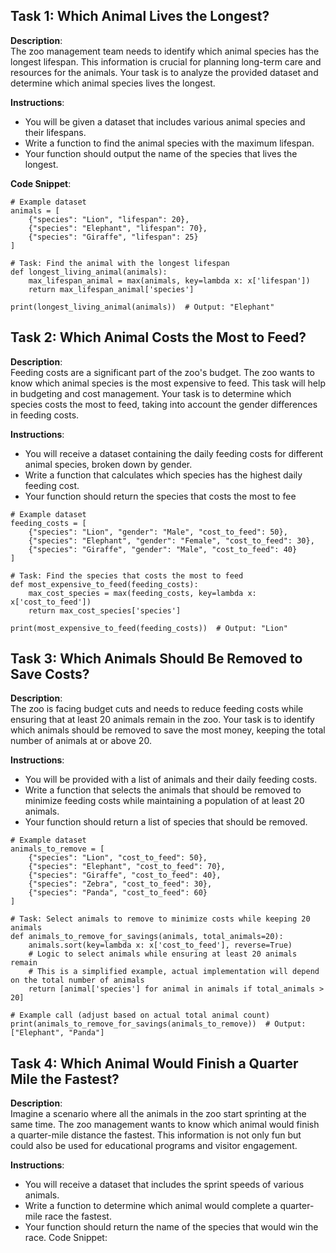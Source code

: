 ## Task 1: Which Animal Lives the Longest?




**Description**:  
The zoo management team needs to identify which animal species has the longest lifespan. This information is crucial for planning long-term care and resources for the animals. Your task is to analyze the provided dataset and determine which animal species lives the longest.



**Instructions**:

- You will be given a dataset that includes various animal species and their lifespans.
- Write a function to find the animal species with the maximum lifespan.
- Your function should output the name of the species that lives the longest.




**Code Snippet**:
```
# Example dataset
animals = [
    {"species": "Lion", "lifespan": 20},
    {"species": "Elephant", "lifespan": 70},
    {"species": "Giraffe", "lifespan": 25}
]

# Task: Find the animal with the longest lifespan
def longest_living_animal(animals):
    max_lifespan_animal = max(animals, key=lambda x: x['lifespan'])
    return max_lifespan_animal['species']

print(longest_living_animal(animals))  # Output: "Elephant"
```
## Task 2: Which Animal Costs the Most to Feed?




**Description**:  
Feeding costs are a significant part of the zoo's budget. The zoo wants to know which animal species is the most expensive to feed. This task will help in budgeting and cost management. Your task is to determine which species costs the most to feed, taking into account the gender differences in feeding costs.

**Instructions**:

- You will receive a dataset containing the daily feeding costs for different animal species, broken down by gender.
- Write a function that calculates which species has the highest daily feeding cost.
- Your function should return the species that costs the most to fee

```
# Example dataset
feeding_costs = [
    {"species": "Lion", "gender": "Male", "cost_to_feed": 50},
    {"species": "Elephant", "gender": "Female", "cost_to_feed": 30},
    {"species": "Giraffe", "gender": "Male", "cost_to_feed": 40}
]

# Task: Find the species that costs the most to feed
def most_expensive_to_feed(feeding_costs):
    max_cost_species = max(feeding_costs, key=lambda x: x['cost_to_feed'])
    return max_cost_species['species']

print(most_expensive_to_feed(feeding_costs))  # Output: "Lion"

```
## Task 3: Which Animals Should Be Removed to Save Costs?

**Description**:  
The zoo is facing budget cuts and needs to reduce feeding costs while ensuring that at least 20 animals remain in the zoo. Your task is to identify which animals should be removed to save the most money, keeping the total number of animals at or above 20.

**Instructions**:

- You will be provided with a list of animals and their daily feeding costs.
- Write a function that selects the animals that should be removed to minimize feeding costs while maintaining a population of at least 20 animals.
- Your function should return a list of species that should be removed.
```
# Example dataset
animals_to_remove = [
    {"species": "Lion", "cost_to_feed": 50},
    {"species": "Elephant", "cost_to_feed": 70},
    {"species": "Giraffe", "cost_to_feed": 40},
    {"species": "Zebra", "cost_to_feed": 30},
    {"species": "Panda", "cost_to_feed": 60}
]

# Task: Select animals to remove to minimize costs while keeping 20 animals
def animals_to_remove_for_savings(animals, total_animals=20):
    animals.sort(key=lambda x: x['cost_to_feed'], reverse=True)
    # Logic to select animals while ensuring at least 20 animals remain
    # This is a simplified example, actual implementation will depend on the total number of animals
    return [animal['species'] for animal in animals if total_animals > 20]

# Example call (adjust based on actual total animal count)
print(animals_to_remove_for_savings(animals_to_remove))  # Output: ["Elephant", "Panda"]

```

## Task 4: Which Animal Would Finish a Quarter Mile the Fastest?

**Description**:  
Imagine a scenario where all the animals in the zoo start sprinting at the same time. The zoo management wants to know which animal would finish a quarter-mile distance the fastest. This information is not only fun but could also be used for educational programs and visitor engagement.

**Instructions**:

- You will receive a dataset that includes the sprint speeds of various animals.
- Write a function to determine which animal would complete a quarter-mile race the fastest.
- Your function should return the name of the species that would win the race.
Code Snippet:
```

